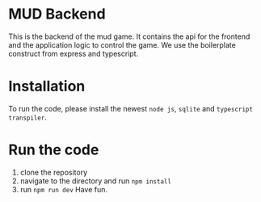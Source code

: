# MUD Backend
This is the backend of the mud game. It contains the api for the frontend and the application logic to control the game. We use the boilerplate construct from express and typescript.

# Installation
To run the code, please install the newest `node js`, `sqlite` and `typescript transpiler`.

# Run the code
1. clone the repository
2. navigate to the directory and run `npm install`
3. run `npm run dev`
Have fun.
